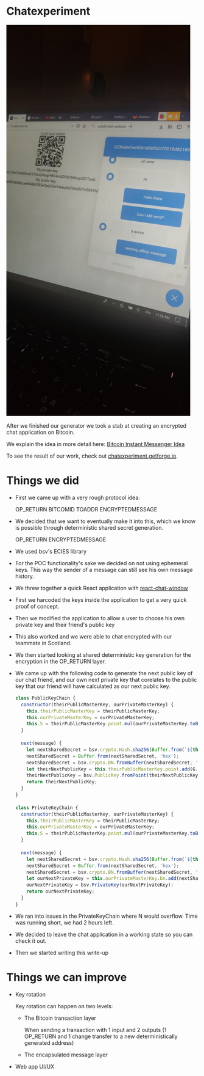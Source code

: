 # Chatexperiment

![Screenshot](screenshot.jpeg)

After we finished our generator we took a stab at creating an encrypted chat application on Bitcoin. 

We explain the idea in more detail here: [Bitcoin Instant Messenger Idea](BitcoinInstantMessengerBiM.md)

To see the result of our work, check out [chatexperiment.getforge.io](https://chatexperiment.getforge.io).

# Things we did

- First we came up with a very rough protocol idea:

  OP_RETURN BITCOMID TOADDR ENCRYPTEDMESSAGE
- We decided that we want to eventually make it into this, which we know is possible through deterministic shared secret generation.
  
  OP_RETURN ENCRYPTEDMESSAGE
- We used bsv's ECIES library
- For the POC functionality's sake we decided on not using ephemeral keys. This way the sender of a message can still see his own message history.
- We threw together a quick React application with [react-chat-window](https://www.npmjs.com/package/react-chat-window)
- First we harcoded the keys inside the application to get a very quick proof of concept. 
- Then we modified the application to allow a user to choose his own private key and their friend's public key
- This also worked and we were able to chat encrypted with our teammate in Scotland.
- We then started looking at shared deterministic key generation for the encryption in the OP_RETURN layer.
- We came up with the following code to generate the next public key of our chat friend, and our own next private key that corelates to the public key that our friend will have calculated as our next public key.
  ```javascript
  class PublicKeyChain {
    constructor(theirPublicMasterKey, ourPrivateMasterKey) {
      this.theirPublicMasterKey = theirPublicMasterKey;
      this.ourPrivateMasterKey = ourPrivateMasterKey;
      this.S = theirPublicMasterKey.point.mul(ourPrivateMasterKey.toBigNumber()).getX().toString('hex');
    }

    next(message) {
      let nextSharedSecret = bsv.crypto.Hash.sha256(Buffer.from(`${this.S}${message}`));
      nextSharedSecret = Buffer.from(nextSharedSecret, 'hex');
      nextSharedSecret = bsv.crypto.BN.fromBuffer(nextSharedSecret, 'hex');
      let theirNextPublicKey = this.theirPublicMasterKey.point.add(G.mul(nextSharedSecret));
      theirNextPublicKey = bsv.PublicKey.fromPoint(theirNextPublicKey);
      return theirNextPublicKey;
    }
  }
  
  class PrivateKeyChain {
    constructor(theirPublicMasterKey, ourPrivateMasterKey) {
      this.theirPublicMasterKey = theirPublicMasterKey;
      this.ourPrivateMasterKey = ourPrivateMasterKey;
      this.S = theirPublicMasterKey.point.mul(ourPrivateMasterKey.toBigNumber()).getX().toString('hex');
    }
 
    next(message) {
      let nextSharedSecret = bsv.crypto.Hash.sha256(Buffer.from(`${this.S}${message}`));
      nextSharedSecret = Buffer.from(nextSharedSecret, 'hex');
      nextSharedSecret = bsv.crypto.BN.fromBuffer(nextSharedSecret, 'hex');
      let ourNextPrivateKey = this.ourPrivateMasterKey.bn.add(nextSharedSecret);
      ourNextPrivateKey = bsv.PrivateKey(ourNextPrivateKey);
      return ourNextPrivateKey;
    }
  }
  ```
- We ran into issues in the PrivateKeyChain where N would overflow. Time was running short, we had 2 hours left.
- We decided to leave the chat application in a working state so you can check it out.
- Then we started writing this write-up


# Things we can improve

- Key rotation
  
  Key rotation can happen on two levels:
  - The Bitcoin transaction layer
  
    When sending a transaction with 1 input and 2 outputs (1 OP_RETURN and 1 change transfer to a new deterministically generated address)
  - The encapsulated message layer
- Web app UI/UX






